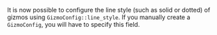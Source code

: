 It is now possible to configure the line style (such as solid or dotted) of gizmos using `GizmoConfig::line_style`. If you manually create a `GizmoConfig`, you will have to specify this field.
